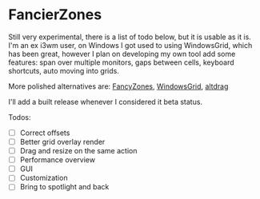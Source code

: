 # FancierZones

Still very experimental, there is a list of todo below, but it is usable as it is.
I'm an ex i3wm user, on Windows I got used to using WindowsGrid, which has been great, however I plan on developing my own tool add some features: span over multiple monitors, gaps between cells, keyboard shortcuts, auto moving into grids.

More polished alternatives are: [FancyZones](https://aka.ms/PowerToysOverview_FancyZones), [WindowsGrid](https://windowgrid.net/), [altdrag](https://github.com/stefansundin/altdrag)

I'll add a built release whenever I considered it beta status.

Todos:

- [ ] Correct offsets
- [ ] Better grid overlay render
- [ ] Drag and resize on the same action
- [ ] Performance overview
- [ ] GUI
- [ ] Customization
- [ ] Bring to spotlight and back
